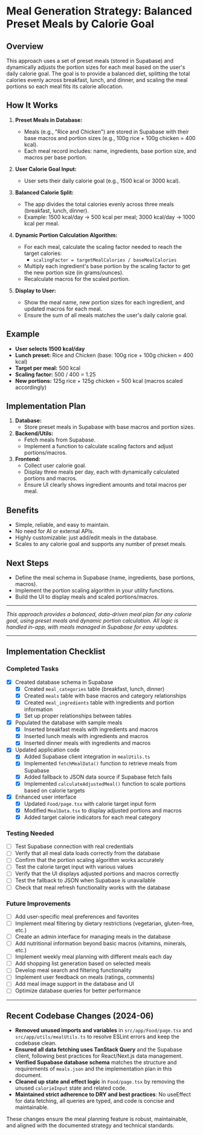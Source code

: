 # Meal Generation Strategy: Balanced Preset Meals by Calorie Goal

## Overview

This approach uses a set of preset meals (stored in Supabase) and dynamically adjusts the portion sizes for each meal based on the user's daily calorie goal. The goal is to provide a balanced diet, splitting the total calories evenly across breakfast, lunch, and dinner, and scaling the meal portions so each meal fits its calorie allocation.

## How It Works

1. **Preset Meals in Database:**

   - Meals (e.g., "Rice and Chicken") are stored in Supabase with their base macros and portion sizes (e.g., 100g rice + 100g chicken = 400 kcal).
   - Each meal record includes: name, ingredients, base portion size, and macros per base portion.

2. **User Calorie Goal Input:**

   - User sets their daily calorie goal (e.g., 1500 kcal or 3000 kcal).

3. **Balanced Calorie Split:**

   - The app divides the total calories evenly across three meals (breakfast, lunch, dinner).
   - Example: 1500 kcal/day → 500 kcal per meal; 3000 kcal/day → 1000 kcal per meal.

4. **Dynamic Portion Calculation Algorithm:**

   - For each meal, calculate the scaling factor needed to reach the target calories:
     - `scalingFactor = targetMealCalories / baseMealCalories`
   - Multiply each ingredient's base portion by the scaling factor to get the new portion size (in grams/ounces).
   - Recalculate macros for the scaled portion.

5. **Display to User:**
   - Show the meal name, new portion sizes for each ingredient, and updated macros for each meal.
   - Ensure the sum of all meals matches the user's daily calorie goal.

## Example

- **User selects 1500 kcal/day**
- **Lunch preset:** Rice and Chicken (base: 100g rice + 100g chicken = 400 kcal)
- **Target per meal:** 500 kcal
- **Scaling factor:** 500 / 400 = 1.25
- **New portions:** 125g rice + 125g chicken = 500 kcal (macros scaled accordingly)

## Implementation Plan

1. **Database:**
   - Store preset meals in Supabase with base macros and portion sizes.
2. **Backend/Utils:**
   - Fetch meals from Supabase.
   - Implement a function to calculate scaling factors and adjust portions/macros.
3. **Frontend:**
   - Collect user calorie goal.
   - Display three meals per day, each with dynamically calculated portions and macros.
   - Ensure UI clearly shows ingredient amounts and total macros per meal.

## Benefits

- Simple, reliable, and easy to maintain.
- No need for AI or external APIs.
- Highly customizable: just add/edit meals in the database.
- Scales to any calorie goal and supports any number of preset meals.

## Next Steps

- Define the meal schema in Supabase (name, ingredients, base portions, macros).
- Implement the portion scaling algorithm in your utility functions.
- Build the UI to display meals and scaled portions/macros.

---

_This approach provides a balanced, data-driven meal plan for any calorie goal, using preset meals and dynamic portion calculation. All logic is handled in-app, with meals managed in Supabase for easy updates._

---

## Implementation Checklist

### Completed Tasks

- [x] Created database schema in Supabase
  - [x] Created `meal_categories` table (breakfast, lunch, dinner)
  - [x] Created `meals` table with base macros and category relationships
  - [x] Created `meal_ingredients` table with ingredients and portion information
  - [x] Set up proper relationships between tables
- [x] Populated the database with sample meals
  - [x] Inserted breakfast meals with ingredients and macros
  - [x] Inserted lunch meals with ingredients and macros
  - [x] Inserted dinner meals with ingredients and macros
- [x] Updated application code
  - [x] Added Supabase client integration in `mealUtils.ts`
  - [x] Implemented `fetchMealData()` function to retrieve meals from Supabase
  - [x] Added fallback to JSON data source if Supabase fetch fails
  - [x] Implemented `calculateAdjustedMeal()` function to scale portions based on calorie targets
- [x] Enhanced user interface
  - [x] Updated `Food/page.tsx` with calorie target input form
  - [x] Modified `MealData.tsx` to display adjusted portions and macros
  - [x] Added target calorie indicators for each meal category

### Testing Needed

- [ ] Test Supabase connection with real credentials
- [ ] Verify that all meal data loads correctly from the database
- [ ] Confirm that the portion scaling algorithm works accurately
- [ ] Test the calorie target input with various values
- [ ] Verify that the UI displays adjusted portions and macros correctly
- [ ] Test the fallback to JSON when Supabase is unavailable
- [ ] Check that meal refresh functionality works with the database

### Future Improvements

- [ ] Add user-specific meal preferences and favorites
- [ ] Implement meal filtering by dietary restrictions (vegetarian, gluten-free, etc.)
- [ ] Create an admin interface for managing meals in the database
- [ ] Add nutritional information beyond basic macros (vitamins, minerals, etc.)
- [ ] Implement weekly meal planning with different meals each day
- [ ] Add shopping list generation based on selected meals
- [ ] Develop meal search and filtering functionality
- [ ] Implement user feedback on meals (ratings, comments)
- [ ] Add meal image support in the database and UI
- [ ] Optimize database queries for better performance

---

## Recent Codebase Changes (2024-06)

- **Removed unused imports and variables** in `src/app/Food/page.tsx` and `src/app/utils/mealUtils.ts` to resolve ESLint errors and keep the codebase clean.
- **Ensured all data fetching uses TanStack Query** and the Supabase client, following best practices for React/Next.js data management.
- **Verified Supabase database schema** matches the structure and requirements of `meals.json` and the implementation plan in this document.
- **Cleaned up state and effect logic** in `Food/page.tsx` by removing the unused `calorieInput` state and related code.
- **Maintained strict adherence to DRY and best practices**: No useEffect for data fetching, all queries are typed, and code is concise and maintainable.

These changes ensure the meal planning feature is robust, maintainable, and aligned with the documented strategy and technical standards.

